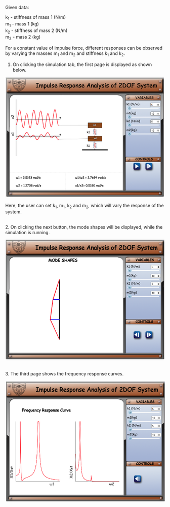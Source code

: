 Given data:

k<sub>1</sub> - stiffness of mass 1 (N/m) <br>
m<sub>1</sub> - mass 1 (kg) <br>
k<sub>2</sub> - stiffness of mass 2 (N/m) <br>
m<sub>2</sub> - mass 2 (kg) <br>

For a constant value of impulse force, different responses can be observed by varying the masses m<sub>1</sub> and m<sub>2</sub> and stiffness k<sub>1</sub> and k<sub>2</sub>.
1. On clicking the simulation tab, the first page is displayed as shown below.


![Alt text](images/1.png)

Here, the user can set k<sub>1</sub>, m<sub>1</sub>, k<sub>2</sub> and m<sub>2</sub>, which will vary the response of the system.

<br>
2. On clicking the next button, the mode shapes will be displayed, while the simulation is running.


![Alt text](images/2.png)



<br>
3. The third page shows the frequency response curves.


![Alt text](images/3.png)

